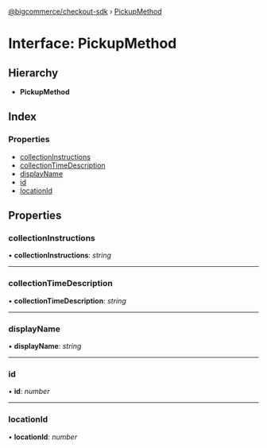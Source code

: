 [@bigcommerce/checkout-sdk](../README.md) › [PickupMethod](pickupmethod.md)

# Interface: PickupMethod

## Hierarchy

* **PickupMethod**

## Index

### Properties

* [collectionInstructions](pickupmethod.md#collectioninstructions)
* [collectionTimeDescription](pickupmethod.md#collectiontimedescription)
* [displayName](pickupmethod.md#displayname)
* [id](pickupmethod.md#id)
* [locationId](pickupmethod.md#locationid)

## Properties

###  collectionInstructions

• **collectionInstructions**: *string*

___

###  collectionTimeDescription

• **collectionTimeDescription**: *string*

___

###  displayName

• **displayName**: *string*

___

###  id

• **id**: *number*

___

###  locationId

• **locationId**: *number*

